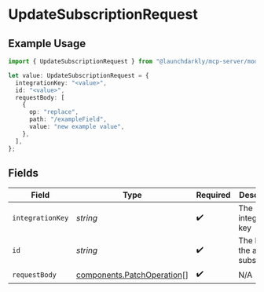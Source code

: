 # UpdateSubscriptionRequest

## Example Usage

```typescript
import { UpdateSubscriptionRequest } from "@launchdarkly/mcp-server/models/operations";

let value: UpdateSubscriptionRequest = {
  integrationKey: "<value>",
  id: "<value>",
  requestBody: [
    {
      op: "replace",
      path: "/exampleField",
      value: "new example value",
    },
  ],
};
```

## Fields

| Field                                                                    | Type                                                                     | Required                                                                 | Description                                                              |
| ------------------------------------------------------------------------ | ------------------------------------------------------------------------ | ------------------------------------------------------------------------ | ------------------------------------------------------------------------ |
| `integrationKey`                                                         | *string*                                                                 | :heavy_check_mark:                                                       | The integration key                                                      |
| `id`                                                                     | *string*                                                                 | :heavy_check_mark:                                                       | The ID of the audit log subscription                                     |
| `requestBody`                                                            | [components.PatchOperation](../../models/components/patchoperation.md)[] | :heavy_check_mark:                                                       | N/A                                                                      |